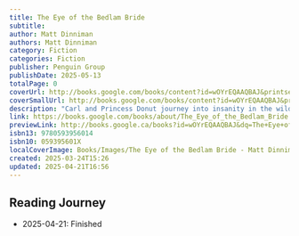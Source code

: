 ```yaml
---
title: The Eye of the Bedlam Bride
subtitle: 
author: Matt Dinniman
authors: Matt Dinniman
category: Fiction
categories: Fiction
publisher: Penguin Group
publishDate: 2025-05-13
totalPage: 0
coverUrl: http://books.google.com/books/content?id=wOYrEQAAQBAJ&printsec=frontcover&img=1&zoom=1&source=gbs_api
coverSmallUrl: http://books.google.com/books/content?id=wOYrEQAAQBAJ&printsec=frontcover&img=1&zoom=5&source=gbs_api
description: "Carl and Princess Donut journey into insanity in the wildly entertaining sixth book in the USA Today bestselling Dungeon Crawler Carl series by Matt Dinniman—now with bonus material exclusive to this print edition! Coast Guard vet Carl and his ex-girlfriend’s cat, Princess Donut, have survived longer and leveled up higher than anyone ever thought they could in the galaxy’s most popular reality show, but after the shocking conclusion of the seventh level, it’s now anyone’s game. A pantheon of forgotten gods. An old grudge between a talk show host, an heiress, and the man they shattered along the way. A rapidly deteriorating AI system. An inconvenient tiara upon the head of a friend. It is bedlam on the eighth floor. The crawlers are given a new task: Find and capture six monsters, each of which will be turned into a card. The stronger, the deadlier, the better. At the end of the floor, the bad guys will also have decks, made of some of the most powerful cards available. So it’s crucial for crawlers to assemble the toughest squad possible. But, like always, there is a catch. There’s always a catch. If Carl and Donut want a winning hand, they’ll have to capture the most lethal and terrifying monster of them all: Shi Maria. She was once married to a now-missing god. Her special attack is known to drive one insane. They call her the Bedlam Bride. But even if Carl and Donut can capture her, they know all too well that just because someone has been captured, it doesn’t mean they have been tamed. Welcome, Crawlers. Welcome to the eighth floor of the dungeon."
link: https://books.google.com/books/about/The_Eye_of_the_Bedlam_Bride.html?hl=&id=wOYrEQAAQBAJ
previewLink: http://books.google.ca/books?id=wOYrEQAAQBAJ&dq=The+Eye+of+the+Bedlam+Bride&hl=&as_pt=BOOKS&cd=2&source=gbs_api
isbn13: 9780593956014
isbn10: 059395601X
localCoverImage: Books/Images/The Eye of the Bedlam Bride - Matt Dinniman.jpg
created: 2025-03-24T15:26
updated: 2025-04-21T16:56
---
```



## Reading Journey

- 2025-04-21: Finished